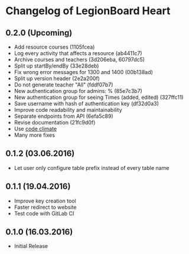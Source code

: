 # Changelog of LegionBoard Heart

## 0.2.0 (Upcoming)

* Add resource courses (1105fcea)
* Log every activity that affects a resource (ab4411c7)
* Archive courses and teachers (3d206eba, 60797dc5)
* Split up startBy/endBy (33e28deb)
* Fix wrong error messages for 1300 and 1400 (00b138ad)
* Split up version header (2e2a200f)
* Do not generate teacher "All" (fddf07b7)
* New authentication group for admins: % (85e7c3b7)
* New authentication group for seeing Times (added, edited) (327ffc11)
* Save username with hash of authentication key (df32d0a3)
* Improve code readability and maintainability
* Separate endpoints from API (6efa5c89)
* Revise documentation (21fc9d0f)
* Use [code climate](https://codeclimate.com/github/legionboard/heart)
* Many more fixes

## 0.1.2 (03.06.2016)

* Let user only configure table prefix instead of every table name

## 0.1.1 (19.04.2016)

* Improve key creation tool
* Faster redirect to website
* Test code with GitLab CI

## 0.1.0 (16.03.2016)

* Initial Release
